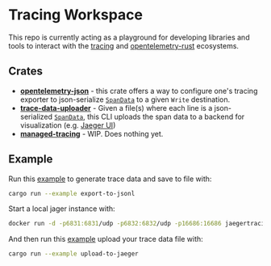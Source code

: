 # Tracing Workspace

This repo is currently acting as a playground for developing libraries and tools to 
interact with the [tracing][tracing] 
and [opentelemetry-rust][opentelemetry-rust] ecosystems.

## Crates

- **[opentelemetry-json](./opentelemetry-json)** - this crate offers a way to configure one's tracing exporter
to json-serialize [`SpanData`][SpanData] to a given `Write` destination.
- **[trace-data-uploader](./trace-data-uploader)** - Given a file(s) where each line is a json-serialized [`SpanData`][SpanData], this CLI uploads the span data to a backend for visualization (e.g. [Jaeger UI][jaeger]) 
- **[managed-tracing](./managed-tracing)** - WIP. Does nothing yet.

## Example

Run this [example](./opentelemetry-json/examples/export-to-jsonl.rs) to generate trace data and save to file with: 
```bash
cargo run --example export-to-jsonl
```

Start a local jager instance with:
```bash
docker run -d -p6831:6831/udp -p6832:6832/udp -p16686:16686 jaegertracing/all-in-one:latest
```

And then run this [example](./trace-data-uploader/examples/upload-to-jaeger.rs) upload your trace data file with:
```bash
cargo run --example upload-to-jaeger
```


[SpanData]: https://docs.rs/opentelemetry/0.16.0/opentelemetry/sdk/export/trace/struct.SpanData.html
[tracing]: https://docs.rs/tracing/0.1.29/tracing/
[opentelemetry-rust]: https://docs.rs/opentelemetry/0.16.0/opentelemetry/
[jaeger]: https://github.com/jaegertracing/jaeger-ui


